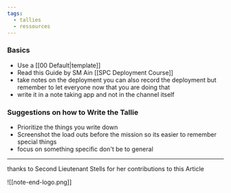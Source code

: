 ```yaml
---
tags:
  - tallies
  - ressources
---
```

### Basics 
- Use a [[00 Default|template]]
- Read this Guide by SM Ain [[SPC Deployment Course]]
- take notes on the deployment you can also record the deployment but remember to let everyone now that you are doing that 
- write it in a note taking app and not in the channel itself

### Suggestions on how to Write the Tallie
- Prioritize the things you write down 
- Screenshot the load outs before the mission so its easier to remember special things 
- focus on something specific don't be to general

****
thanks to Second Lieutenant Stells for her contributions to this Article


![[note-end-logo.png]]
